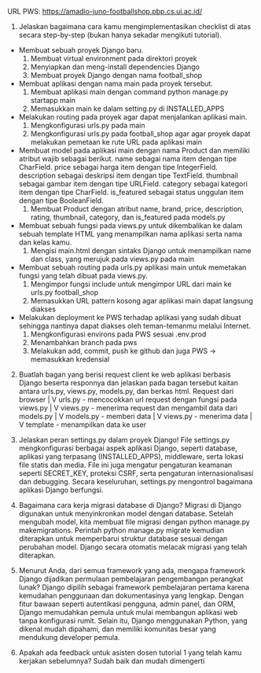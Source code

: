 URL PWS: https://amadio-juno-footballshop.pbp.cs.ui.ac.id/

1. Jelaskan bagaimana cara kamu mengimplementasikan checklist di atas secara step-by-step (bukan hanya sekadar mengikuti tutorial).
- Membuat sebuah proyek Django baru.
    1. Membuat virtual environment pada direktori proyek
    2. Menyiapkan dan meng-install dependencies Django
    3. Membuat proyek Django dengan nama football_shop
- Membuat aplikasi dengan nama main pada proyek tersebut.
    1. Membuat aplikasi main dengan command python manage.py startapp main
    2. Memasukkan main ke dalam setting.py di INSTALLED_APPS
- Melakukan routing pada proyek agar dapat menjalankan aplikasi main.
    1. Mengkonfigurasi urls.py pada main
    2. Mengkonfigurasi urls.py pada football_shop agar agar proyek dapat melakukan pemetaan ke rute URL pada aplikasi main
- Membuat model pada aplikasi main dengan nama Product dan memiliki atribut wajib sebagai berikut.
    name sebagai nama item dengan tipe CharField.
    price sebagai harga item dengan tipe IntegerField.
    description sebagai deskripsi item dengan tipe TextField.
    thumbnail sebagai gambar item dengan tipe URLField.
    category sebagai kategori item dengan tipe CharField.
    is_featured sebagai status unggulan item dengan tipe BooleanField.
    1. Membuat Product dengan atribut name, brand, price, description, rating, thumbnail, category, dan is_featured pada models.py
- Membuat sebuah fungsi pada views.py untuk dikembalikan ke dalam sebuah template HTML yang menampilkan nama aplikasi serta nama dan kelas kamu.
    1. Mengisi main.html dengan sintaks Django untuk menampilkan name dan class, yang merujuk pada views.py pada main
- Membuat sebuah routing pada urls.py aplikasi main untuk memetakan fungsi yang telah dibuat pada views.py.
    1. Mengimpor fungsi include untuk mengimpor URL dari main ke urls.py football_shop
    2. Memasukkan URL pattern kosong agar aplikasi main dapat langsung diakses
- Melakukan deployment ke PWS terhadap aplikasi yang sudah dibuat sehingga nantinya dapat diakses oleh teman-temanmu melalui Internet.
    1. Mengkonfigurasi environs pada PWS sesuai .env.prod
    2. Menambahkan branch pada pws
    3. Melakukan add, commit, push ke github dan juga PWS -> memasukkan kredensial

2. Buatlah bagan yang berisi request client ke web aplikasi berbasis Django beserta responnya dan jelaskan pada bagan tersebut kaitan antara urls.py, views.py, models.py, dan berkas html.
    Request dari browser
        |
        V
    urls.py - mencocokkan url request dengan fungsi pada views.py
        |
        V
    views.py - menerima request dan mengambil data dari models.py 
        |
        V
    models.py - memberi data
        |
        V
    views.py - menerima data
        |
        V
    template - menampilkan data ke user


3. Jelaskan peran settings.py dalam proyek Django!
    File settings.py mengkonfigurasi berbagai aspek aplikasi Django, seperti database, aplikasi yang terpasang (INSTALLED_APPS), middleware, serta lokasi file statis dan media. File ini juga mengatur pengaturan keamanan seperti SECRET_KEY, proteksi CSRF, serta pengaturan internasionalisasi dan debugging. Secara keseluruhan, settings.py mengontrol bagaimana aplikasi Django berfungsi.

4. Bagaimana cara kerja migrasi database di Django?
    Migrasi di Django digunakan untuk menyinkronkan model dengan database. Setelah mengubah model, kita membuat file migrasi dengan python manage.py makemigrations. Perintah python manage.py migrate kemudian diterapkan untuk memperbarui struktur database sesuai dengan perubahan model. Django secara otomatis melacak migrasi yang telah diterapkan.

5. Menurut Anda, dari semua framework yang ada, mengapa framework Django dijadikan permulaan pembelajaran pengembangan perangkat lunak?
    Django dipilih sebagai framework pembelajaran pertama karena kemudahan penggunaan dan dokumentasinya yang lengkap. Dengan fitur bawaan seperti autentikasi pengguna, admin panel, dan ORM, Django memudahkan pemula untuk mulai membangun aplikasi web tanpa konfigurasi rumit. Selain itu, Django menggunakan Python, yang dikenal mudah dipahami, dan memiliki komunitas besar yang mendukung developer pemula.

6. Apakah ada feedback untuk asisten dosen tutorial 1 yang telah kamu kerjakan sebelumnya?
    Sudah baik dan mudah dimengerti
